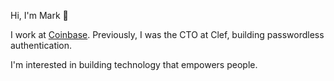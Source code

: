 Hi, I'm Mark 👋

I work at [Coinbase](https://www.coinbase.com/). Previously, I was the CTO at Clef, building passwordless authentication.

I'm interested in building technology that empowers people.
